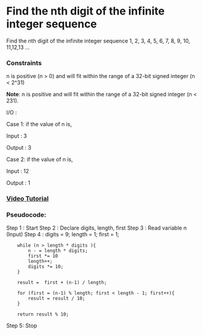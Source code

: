 # Find the nth digit of the infinite integer sequence

Find the nth digit of the infinite integer sequence 1, 2, 3, 4, 5, 6, 7, 8, 9, 10, 11,12,13 ...

### Constraints
n is positive (n > 0) and will fit within the range of a 32-bit signed integer (n < 2^31)

**Note**: n is positive and will fit within the range of a 32-bit signed integer (n < 231).

I/O :

Case 1: if the value of n is,

Input  : 3

Output : 3

Case 2: if the value of n is,

Input : 12

Output : 1


### [Video Tutorial]( https://youtu.be/3aGHrMBfO1o )

### Pseudocode:

Step 1 : Start
Step 2 : Declare digits, length, first
Step 3 : Read variable n (Input)
Step 4 :
        digits = 9;
        length = 1;
        first = 1;

        while (n > length * digits ){
            n - = length * digits;
            first *= 10
            length++;
            digits *= 10;
        }

        result =  first + (n-1) / length;

        for (first = (n-1) % length; first < length - 1; first++){
            result = result / 10;
        }

        return result % 10;

Step 5: Stop




